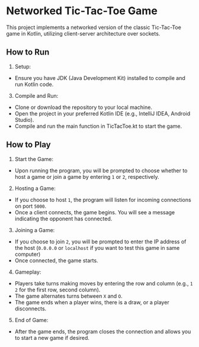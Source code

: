 # Networked Tic-Tac-Toe Game

This project implements a networked version of the classic Tic-Tac-Toe game in Kotlin, utilizing client-server architecture over sockets.

## How to Run

1. Setup: 

- Ensure you have JDK (Java Development Kit) installed to compile and run Kotlin code.

3. Compile and Run:

- Clone or download the repository to your local machine.
- Open the project in your preferred Kotlin IDE (e.g., IntelliJ IDEA, Android Studio).
- Compile and run the main function in TicTacToe.kt to start the game.

## How to Play

1. Start the Game:

- Upon running the program, you will be prompted to choose whether to host a game or join a game by entering `1` or `2`, respectively.

2. Hosting a Game:

- If you choose to host `1`, the program will listen for incoming connections on port `5000`.
- Once a client connects, the game begins. You will see a message indicating the opponent has connected.

3. Joining a Game:

- If you choose to join `2`, you will be prompted to enter the IP address of the host (`0.0.0.0` or `localhost` if you want to test this game in same computer)
- Once connected, the game starts.

4. Gameplay:

- Players take turns making moves by entering the row and column (e.g., `1 2` for the first row, second column).
- The game alternates turns between `X` and `O`.
- The game ends when a player wins, there is a draw, or a player disconnects.

5. End of Game:

- After the game ends, the program closes the connection and allows you to start a new game if desired.
